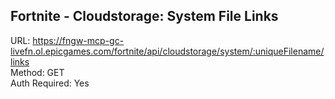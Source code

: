 ## Fortnite - Cloudstorage: System File Links

URL: https://fngw-mcp-gc-livefn.ol.epicgames.com/fortnite/api/cloudstorage/system/:uniqueFilename/links \
Method: GET \
Auth Required: Yes
